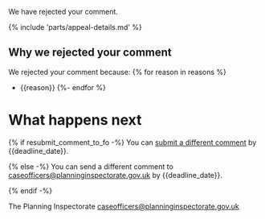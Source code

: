 We have rejected your comment.

{% include 'parts/appeal-details.md' %}

## Why we rejected your comment

We rejected your comment because:
{% for reason in reasons %}
- {{reason}}
{%- endfor %}

# What happens next

{% if resubmit_comment_to_fo -%}
    You can [submit a different comment]({{front_office_url}}/comment-planning-appeal/enter-appeal-reference) by {{deadline_date}}.

{% else -%}
    You can send a different comment to caseofficers@planninginspectorate.gov.uk by {{deadline_date}}.

{% endif -%}

The Planning Inspectorate
caseofficers@planninginspectorate.gov.uk

